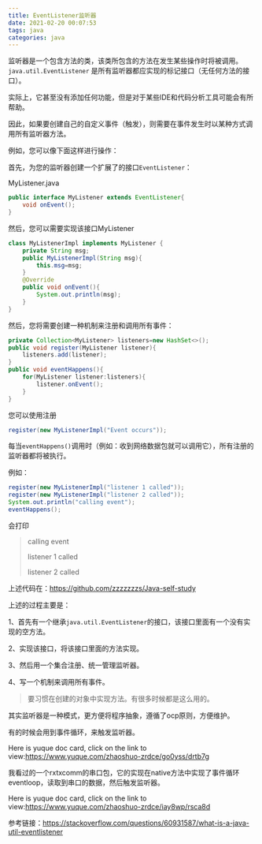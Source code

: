 ```yaml
---
title: EventListener监听器
date: 2021-02-20 00:07:53
tags: java
categories: java
---
```




监听器是一个包含方法的类，该类所包含的方法在发生某些操作时将被调用。`java.util.EventListener` 是所有监听器都应实现的标记接口（无任何方法的接口）。

实际上，它甚至没有添加任何功能，但是对于某些IDE和代码分析工具可能会有所帮助。

因此，如果要创建自己的自定义事件（触发），则需要在事件发生时以某种方式调用所有监听器方法。

例如，您可以像下面这样进行操作：

首先，为您的监听器创建一个扩展了的接口`EventListener`：

MyListener.java

```java
public interface MyListener extends EventListener{
    void onEvent();
}
```

然后，您可以需要实现该接口MyListener

```java
class MyListenerImpl implements MyListener {
    private String msg;
    public MyListenerImpl(String msg){
        this.msg=msg;
    }
    @Override
    public void onEvent(){
        System.out.println(msg);
    }
}
```

然后，您将需要创建一种机制来注册和调用所有事件：

```java
private Collection<MyListener> listeners=new HashSet<>();
public void register(MyListener listener){
    listeners.add(listener);
}
public void eventHappens(){
    for(MyListener listener:listeners){
        listener.onEvent();
    }
}
```



您可以使用注册

```java
register(new MyListenerImpl("Event occurs"));
```

每当`eventHappens()`调用时（例如：收到网络数据包就可以调用它），所有注册的监听器都将被执行。

例如：

```java
register(new MyListenerImpl("listener 1 called"));
register(new MyListenerImpl("listener 2 called"));
System.out.println("calling event");
eventHappens();
```

会打印

> calling event
>
> listener 1 called
>
> listener 2 called

上述代码在：https://github.com/zzzzzzzs/Java-self-study





上述的过程主要是：

1、首先有一个继承`java.util.EventListener`的接口，该接口里面有一个没有实现的空方法。

2、实现该接口，将该接口里面的方法实现。

3、然后用一个集合注册、统一管理监听器。

4、写一个机制来调用所有事件。

> 要习惯在创建的对象中实现方法。有很多时候都是这么用的。





其实监听器是一种模式，更方便将程序抽象，遵循了ocp原则，方便维护。



有的时候会用到事件循环，来触发监听器。

Here is yuque doc card, click on the link to view:https://www.yuque.com/zhaoshuo-zrdce/go0yss/drtb7g



我看过的一个rxtxcomm的串口包，它的实现在native方法中实现了事件循环eventloop，读取到串口的数据，然后触发监听器。



Here is yuque doc card, click on the link to view:https://www.yuque.com/zhaoshuo-zrdce/iay8wp/rsca8d









参考链接：https://stackoverflow.com/questions/60931587/what-is-a-java-util-eventlistener